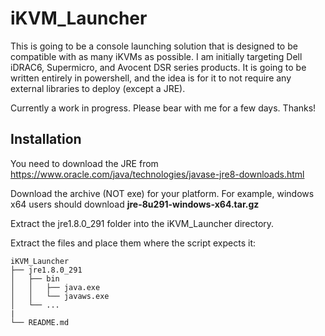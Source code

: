# iKVM_Launcher
This is going to be a console launching solution that is designed to be compatible with as many iKVMs as possible. I am initially targeting Dell iDRAC6, Supermicro, and Avocent DSR series products. It is going to be written entirely in powershell, and the idea is for it to not require any external libraries to deploy (except a JRE). 

Currently a work in progress. Please bear with me for a few days. Thanks!


## Installation
You need to download the JRE from https://www.oracle.com/java/technologies/javase-jre8-downloads.html 

Download the archive (NOT exe) for your platform. For example, windows x64 users should download **jre-8u291-windows-x64.tar.gz** 

Extract the jre1.8.0_291 folder into the iKVM_Launcher directory.

Extract the files and place them where the script expects it:

```
iKVM_Launcher
├── jre1.8.0_291
│   ├── bin
│   │   ├── java.exe
│   │   └── javaws.exe
│   └── ...
|
└── README.md
```


